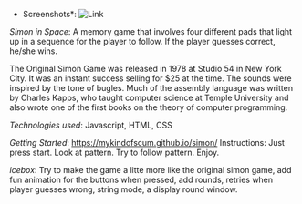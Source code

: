 

* Screenshots*:
![Link](https://i.imgur.com/GLBya5Q.png)

*Simon in Space*: A memory game that involves four different pads that light up in a sequence for
the player to follow. If the player guesses correct, he/she wins. 

The Original Simon Game was released in 1978 at Studio 54 in New York City. It was an instant success
selling for $25 at the time. The sounds were inspired by the tone of bugles. Much of the assembly language was written by Charles Kapps, who taught computer science at Temple University and also wrote one of the first books on the theory of computer programming.
 

*Technologies used*: Javascript, HTML, CSS

*Getting Started*: https://mykindofscum.github.io/simon/  Instructions: Just press start. Look at pattern. Try to follow pattern. Enjoy.

*icebox*: Try to make the game a litte more like the original simon game, add fun animation for the buttons when pressed, add rounds, retries when player guesses wrong, string mode, a display round window.
